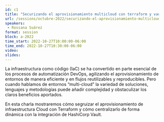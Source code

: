 ```yaml
---
id: c1
title: "Securizando el aprovisionamiento multicloud con terraform y vault"
url: /sessions/octubre-2022/securizando-el-aprovisionamiento-multicloud-con-terraform-y-vault
speakers:
 - Rossana Suárez
format: session
block: a-2022
time_start: 2022-10-27T10:00:00-06:00
time_end: 2022-10-27T10:30:00-06:00
video:
slides:
---
```


La infraestructura como código (IaC) se ha convertido en parte esencial de los procesos de automatización DevOps, agilizando el aprovisionamiento de entornos de manera eficiente y en flujos reutilizables y reproducibles. Pero cuando hablamos de entornos “multi-cloud” la variedad de soluciones, lenguajes y metodologías puede añadir complejidad y obstaculizar los claros beneficios aportados.

En esta charla mostraremos cómo segruizar el aprovisionamiento de infraestructura Cloud con Terraform y cómo centralizarlo de forma dinámica con la integración de HashiCorp Vault.